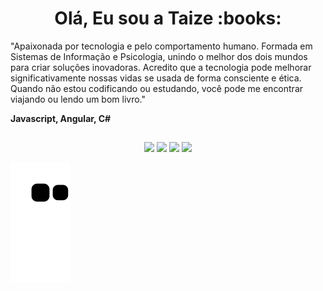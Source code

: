 <h1 align="center">Olá, Eu sou a Taize :books:</h1>



 "Apaixonada por tecnologia e pelo comportamento humano. Formada em Sistemas de Informação e Psicologia, unindo o melhor dos dois mundos para criar soluções inovadoras. Acredito que a tecnologia pode melhorar significativamente nossas vidas se usada de forma consciente e ética. Quando não estou codificando ou estudando, você pode me encontrar viajando ou lendo um bom livro." 
 
 **Javascript, Angular, C#**

##
##
<div align="center">
  <a href="https://instagram.com/" target="_blank"><img src="https://img.shields.io/badge/-Instagram-%23E4405F?style=for-the-badge&logo=instagram&logoColor=white" target="_blank"></a>
 <a href="https://discord" target="_blank"><img src="https://img.shields.io/badge/Discord-7289DA?style=for-the-badge&logo=discord&logoColor=white" target="_blank"></a> 
  <a href = "mailto:@gmail.com"><img src="https://img.shields.io/badge/-Gmail-%23333?style=for-the-badge&logo=gmail&logoColor=white" target="_blank"></a>
  <a href="https://www.linkedin.com/in/" target="_blank"><img src="https://img.shields.io/badge/-LinkedIn-%230077B5?style=for-the-badge&logo=linkedin&logoColor=white" target="_blank"></a>   
</div>

 ![Snake animation](https://github.com/taizemoreira/taizemoreira/blob/output/github-contribution-grid-snake.svg)
